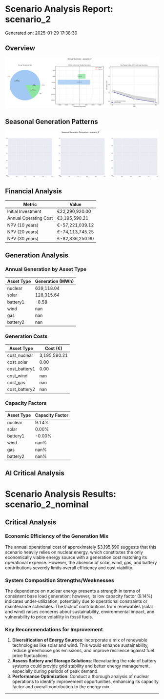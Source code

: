 # Scenario Analysis Report: scenario_2
Generated on: 2025-01-29 17:38:30

## Overview
![Annual Summary](figure/annual_summary.png)

## Seasonal Generation Patterns
![Seasonal Comparison](figure/seasonal_comparison.png)

## Financial Analysis
| Metric | Value |
|--------|--------|
| Initial Investment | €22,290,920.00 |
| Annual Operating Cost | €3,195,590.21 |
| NPV (10 years) | €-57,221,039.12 |
| NPV (20 years) | €-74,113,745.25 |
| NPV (30 years) | €-82,836,250.90 |

## Generation Analysis

### Annual Generation by Asset Type
| Asset Type | Generation (MWh) |
|------------|-----------------|
| nuclear | 639,118.04 |
| solar | 128,315.64 |
| battery1 | -8.58 |
| wind | nan |
| gas | nan |
| battery2 | nan |

### Generation Costs
| Asset Type | Cost (€) |
|------------|----------|
| cost_nuclear | 3,195,590.21 |
| cost_solar | 0.00 |
| cost_battery1 | 0.00 |
| cost_wind | nan |
| cost_gas | nan |
| cost_battery2 | nan |

### Capacity Factors
| Asset Type | Capacity Factor |
|------------|----------------|
| nuclear | 9.14% |
| solar | 0.00% |
| battery1 | -0.00% |
| wind | nan% |
| gas | nan% |
| battery2 | nan% |

## AI Critical Analysis
# Scenario Analysis Results: scenario_2_nominal

## Critical Analysis

### Economic Efficiency of the Generation Mix
The annual operational cost of approximately $3,195,590 suggests that this scenario heavily relies on nuclear energy, which constitutes the only economically viable energy source with a generation cost matching its operational expense. However, the absence of solar, wind, gas, and battery contributions severely limits overall efficiency and cost viability.

### System Composition Strengths/Weaknesses
The dependence on nuclear energy presents a strength in terms of consistent base load generation; however, its low capacity factor (9.14%) indicates under-utilization, potentially due to operational constraints or maintenance schedules. The lack of contributions from renewables (solar and wind) raises concerns about sustainability, environmental impact, and vulnerability to price volatility in fossil fuels.

### Key Recommendations for Improvement
1. **Diversification of Energy Sources**: Incorporate a mix of renewable technologies like solar and wind. This would enhance sustainability, reduce greenhouse gas emissions, and improve resilience against fuel price fluctuations.
2. **Assess Battery and Storage Solutions**: Reevaluating the role of battery systems could provide grid stability and better energy management, especially during periods of peak demand.
3. **Performance Optimization**: Conduct a thorough analysis of nuclear operations to identify improvement opportunities, enhancing its capacity factor and overall contribution to the energy mix.

---
